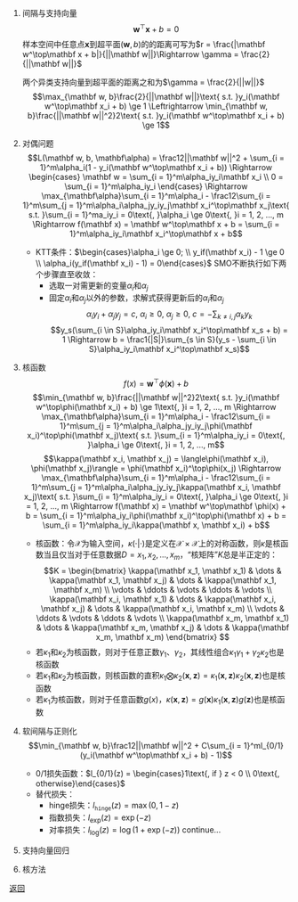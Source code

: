 1. 间隔与支持向量
    $$\mathbf w^\top\mathbf x + b = 0$$
    样本空间中任意点$\mathbf x$到超平面$(\mathbf w, b)$的的距离可写为$r = \frac{|\mathbf w^\top\mathbf x + b|}{||\mathbf w||}\Rightarrow \gamma = \frac{2}{||\mathbf w||}$
    
    两个异类支持向量到超平面的距离之和为$\gamma = \frac{2}{||w||}$
    $$\max_{\mathbf w, b}\frac{2}{||\mathbf w||}\text{ s.t. }y_i(\mathbf w^\top\mathbf x_i + b) \ge 1 \Leftrightarrow \min_{\mathbf w, b}\frac{||\mathbf w||^2}2\text{ s.t. }y_i(\mathbf w^\top\mathbf x_i + b) \ge 1$$
2. 对偶问题
	$$L(\mathbf w, b, \mathbf\alpha) = \frac12||\mathbf w||^2 + \sum_{i = 1}^m\alpha_i(1 - y_i(\mathbf w^\top\mathbf x_i + b)) \Rightarrow
	\begin{cases}
		\mathbf w = \sum_{i = 1}^m\alpha_iy_i\mathbf x_i \\
		0 = \sum_{i = 1}^m\alpha_iy_i
	\end{cases}
	\Rightarrow \max_{\mathbf\alpha}\sum_{i = 1}^m\alpha_i - \frac12\sum_{i = 1}^m\sum_{j = 1}^m\alpha_i\alpha_jy_iy_j\mathbf x_i^\top\mathbf x_j\text{ s.t. }\sum_{i = 1}^ma_iy_i = 0\text{, }\alpha_i \ge 0\text{, }i = 1, 2, ..., m \Rightarrow f(\mathbf x) = \mathbf w^\top\mathbf x + b = \sum_{i = 1}^m\alpha_iy_i\mathbf x_i^\top\mathbf x + b$$
	- KTT条件：$\begin{cases}\alpha_i \ge 0; \\ y_if(\mathbf x_i) - 1 \ge 0 \\ \alpha_i(y_if(\mathbf x_i) - 1) = 0\end{cases}$
	SMO不断执行如下两个步骤直至收敛：
		- 选取一对需更新的变量$\alpha_i$和$\alpha_j$
		- 固定$\alpha_i$和$\alpha_j$以外的参数，求解式获得更新后的$\alpha_i$和$\alpha_j$
		$$\alpha_iy_i + \alpha_jy_j = c\text{, }\alpha_i \ge 0\text{, }\alpha_j \ge 0\text{, }c = -\sum_{k \neq i, j}\alpha_ky_k$$
	$$y_s(\sum_{i \in S}\alpha_iy_i\mathbf x_i^\top\mathbf x_s + b) = 1 \Rightarrow b = \frac1{|S|}\sum_{s \in S}(y_s - \sum_{i \in S}\alpha_iy_i\mathbf x_i^\top\mathbf x_s)$$
1. 核函数
	$$f(x) = \mathbf w^\top\phi(\mathbf x) + b$$
	$$\min_{\mathbf w, b}\frac{||\mathbf w||^2}2\text{ s.t. }y_i(\mathbf w^\top\phi(\mathbf x_i) + b) \ge 1\text{, }i = 1, 2, ..., m \Rightarrow \max_{\mathbf\alpha}\sum_{i = 1}^m\alpha_i - \frac12\sum_{i = 1}^m\sum_{j = 1}^m\alpha_i\alpha_jy_iy_j\phi(\mathbf x_i)^\top\phi(\mathbf x_j)\text{ s.t. }\sum_{i = 1}^m\alpha_iy_i = 0\text{, }\alpha_i \ge 0\text{, }i = 1, 2, ..., m$$
	$$\kappa(\mathbf x_i, \mathbf x_j) = \langle\phi(\mathbf x_i), \phi(\mathbf x_j)\rangle = \phi(\mathbf x_i)^\top\phi(x_j) \Rightarrow \max_{\mathbf\alpha}\sum_{i = 1}^m\alpha_i - \frac12\sum_{i = 1}^m\sum_{j = 1}^m\alpha_i\alpha_jy_iy_j\kappa(\mathbf x_i, \mathbf x_j)\text{ s.t. }\sum_{i = 1}^m\alpha_iy_i = 0\text{, }\alpha_i \ge 0\text{, }i = 1, 2, ..., m \Rightarrow f(\mathbf x) = \mathbf w^\top\mathbf \phi(x) + b = \sum_{i = 1}^m\alpha_iy_i\phi(\mathbf x_i)^\top\phi(\mathbf x) + b = \sum_{i = 1}^m\alpha_iy_i\kappa(\mathbf x, \mathbf x_i) + b$$
	- 核函数：令$\mathcal X$为输入空间，$\kappa(· | ·)$是定义在$\mathcal X \times \mathcal X$上的对称函数，则$\kappa$是核函数当且仅当对于任意数据$D = {x_1, x_2, ..., x_m}$，“核矩阵”$K$总是半正定的：
		$$K =
	\begin{bmatrix} 
	    \kappa(\mathbf x_1, \mathbf x_1) & \dots & \kappa(\mathbf x_1, \mathbf x_j) & \dots & \kappa(\mathbf x_1, \mathbf x_m) \\
	    \vdots & \ddots & \vdots & \ddots & \vdots \\
	    \kappa(\mathbf x_i, \mathbf x_1) & \dots & \kappa(\mathbf x_i, \mathbf x_j) & \dots & \kappa(\mathbf x_i, \mathbf x_m) \\
	    \vdots & \ddots & \vdots & \ddots & \vdots \\
	    \kappa(\mathbf x_m, \mathbf x_1) & \dots & \kappa(\mathbf x_m, \mathbf x_j) & \dots & \kappa(\mathbf x_m, \mathbf x_m)
    \end{bmatrix}
	$$
	- 若$\kappa_1$和$\kappa_2$为核函数，则对于任意正数$\gamma_1$、$\gamma_2$，其线性组合$\kappa_1\gamma_1 + \gamma_2\kappa_2$也是核函数
	- 若$\kappa_1$和$\kappa_2$为核函数，则核函数的直积$\kappa_1\bigotimes\kappa_2(\mathbf x, \mathbf z) = \kappa_1(\mathbf x, \mathbf z)\kappa_2(\mathbf x, \mathbf z)$也是核函数
	- 若$\kappa_1$为核函数，则对于任意函数$g(x)$，$\kappa(\mathbf x, \mathbf z) = g(\mathbf x)\kappa_1(\mathbf x, \mathbf z)g(\mathbf z)$也是核函数
4. 软间隔与正则化
	$$\min_{\mathbf w, b}\frac12||\mathbf w||^2 + C\sum_{i = 1}^ml_{0/1}(y_i(\mathbf w^\top\mathbf x_i + b) - 1)$$
	- 0/1损失函数：$l_{0/1}(z) = \begin{cases}1\text{, if } z < 0 \\ 0\text{, otherwise}\end{cases}$
	- 替代损失：
		- hinge损失：$l_{\mathtt{hinge}}(z) = \max(0, 1 - z)$
		- 指数损失：$l_{\exp}(z) = \exp(-z)$
		- 对率损失：$l_{\log}(z) = \log(1 + \exp(-z))$
	continue...
5. 支持向量回归
6. 核方法

[返回](../readme.md)